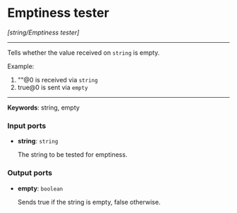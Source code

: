 # Emptiness tester

_[string/Emptiness tester]_

---

Tells whether the value received on `string` is empty.  
  
Example:  
  
1. ""@0 is received via `string`  
2. true@0 is sent via `empty`  

---

__Keywords__: string, empty

### Input ports

* __string__: ` string `


    The string to be tested for emptiness.  

### Output ports

* __empty__: ` boolean `


    Sends true if the string is empty, false otherwise.  

